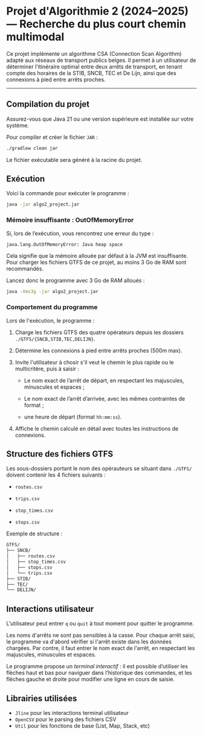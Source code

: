 # Projet d'Algorithmie 2 (2024–2025) — Recherche du plus court chemin multimodal

Ce projet implémente un algorithme CSA (Connection Scan Algorithm) adapté aux réseaux de transport publics belges. Il permet à un utilisateur de déterminer l'itinéraire optimal entre deux arrêts de transport, en tenant compte des horaires de la STIB, SNCB, TEC et De Lijn, ainsi que des connexions à pied entre arrêts proches.

---

## Compilation du projet

Assurez-vous que Java 21 ou une version supérieure est installée sur votre système.

Pour compiler et créer le fichier `JAR` :

```sh
./gradlew clean jar
```

Le fichier exécutable sera généré à la racine du projet.

## Exécution

Voici la commande pour exécuter le programme :

```sh
java -jar algo2_project.jar
```

### Mémoire insuffisante : OutOfMemoryError

Si, lors de l’exécution, vous rencontrez une erreur du type :

```sh
java.lang.OutOfMemoryError: Java heap space
```

Cela signifie que la mémoire allouée par défaut à la JVM est insuffisante. Pour charger les fichiers GTFS de ce projet, au moins 3 Go de RAM sont recommandés.

Lancez donc le programme avec 3 Go de RAM alloués :

```sh
java -Xmx3g -jar algo2_project.jar
```

### Comportement du programme

Lors de l'exécution, le programme :

1. Charge les fichiers GTFS des quatre opérateurs depuis les dossiers `./GTFS/{SNCB,STIB,TEC,DELIJN}`.

2. Détermine les connexions à pied entre arrêts proches (500m max).

3. Invite l'utilisateur à chosir s'il veut le chemin le plus rapide ou le multicritère, puis à saisir :

    - Le nom exact de l’arrêt de départ, en respectant les majuscules, minuscules et espaces ;

    - Le nom exact de l’arrêt d’arrivée, avec les mêmes contraintes de format ;

    - une heure de départ (format `hh:mm:ss`).

4. Affiche le chemin calculé en détail avec toutes les instructions de connexions.

## Structure des fichiers GTFS

Les sous-dossiers portant le nom des opérauteurs se situant dans `./GTFS/` doivent contenir les 4 fichiers suivants :

- `routes.csv`

- `trips.csv`

- `stop_times.csv`

- `stops.csv`

Exemple de structure :

```sh
GTFS/
├── SNCB/
│   ├── routes.csv
│   ├── stop_times.csv
│   ├── stops.csv
│   └── trips.csv
├── STIB/
├── TEC/
└── DELIJN/
```

## Interactions utilisateur

L'utilisateur peut entrer `q` ou `quit` à tout moment pour quitter le programme.

Les noms d'arrêts ne sont pas sensibles à la casse. Pour chaque arrêt saisi, le programme va d'abord vérifier si l'arrêt existe dans les données chargées. Par contre, il faut entrer le nom exact de l'arrêt, en respectant les majuscules, minuscules et espaces.

Le programme propose un *terminal interactif* : il est possible d’utiliser les flèches haut et bas pour naviguer dans l’historique des commandes, et les flèches gauche et droite pour modifier une ligne en cours de saisie.

## Librairies utilisées

- `Jline` pour les interactions terminal utilisateur
- `OpenCSV` pour le parsing des fichiers CSV
- `Util` pour les fonctions de base (List, Map, Stack, etc)
  
